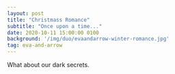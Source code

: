 ```yaml
---
layout: post
title: "Christmass Romance"
subtitle: "Once upon a time..."
date: 2020-10-11 15:00:00 0100
background: '/img/duo/evaandarrow-winter-romance.jpg'
tag: eva-and-arrow
---
```


What about our dark secrets.
